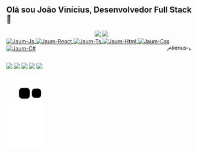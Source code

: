 ## Olá sou João Vinícius, Desenvolvedor Full Stack 👋
<div align="center">
  <a href="https://github.com/JaumDarkz">                <!--Outro tema interessante : midnight-purple-->
  <img height="180em" src="https://github-readme-stats.vercel.app/api?username=JaumDarkz&show_icons=true&theme=swift&include_all_commits=true&count_private=true"/>
  <img height="180em" src="https://github-readme-stats.vercel.app/api/top-langs/?username=JaumDarkz&layout=compact&langs_count=7&theme=swift"/>
</div>
<div style="display: inline_block"<br>
  <img align="center" alt="Jaum-Js" height="30" width="40" src="https://cdn.jsdelivr.net/gh/devicons/devicon/icons/javascript/javascript-plain.svg" />
  <img align="center" alt="Jaum-React" height="30" width="40" src="https://cdn.jsdelivr.net/gh/devicons/devicon/icons/react/react-original.svg" />
  <img align="center" alt="Jaum-Ts" height="30" width="40" src="https://cdn.jsdelivr.net/gh/devicons/devicon/icons/typescript/typescript-plain.svg" />
  <img align="center" alt="Jaum-Html" height="30" width="40" src="https://cdn.jsdelivr.net/gh/devicons/devicon/icons/html5/html5-plain.svg" />
  <img align="center" alt="Jaum-Css" height="30" width="40" src="https://cdn.jsdelivr.net/gh/devicons/devicon/icons/css3/css3-plain.svg" />
  <img align="center" alt="Jaum-C#" height="30" width="40" src="https://cdn.jsdelivr.net/gh/devicons/devicon/icons/csharp/csharp-plain.svg" />
  <img align="right" alt="Alienus-pic" height="150" style="border-radius:50px;"  src="https://media.discordapp.net/attachments/639956127056134178/890373478988013628/Publicacoes_Instagram_1_1.png?width=676&height=676">
</div>

##
 
<div> 
  <a href="https://www.youtube.com/channel/UCw3ysRHS6UNdqip94KC5ZpA" target="_blank"><img src="https://img.shields.io/badge/YouTube-FF0000?style=for-the-badge&logo=youtube&logoColor=white" target="_blank"></a>
  <a href="https://instagram.com/_joaosenna_" target="_blank"><img src="https://img.shields.io/badge/-Instagram-000000?style=for-the-badge&logo=instagram&logoColor=white" target="_blank"></a>
 <a href="https://discord.gg/gBGmqcGE" target="_blank"><img src="https://img.shields.io/badge/Discord-7289DA?style=for-the-badge&logo=discord&logoColor=white" target="_blank"></a> 
  <a href = "mailto:viniciuspkfr@gmail.com"><img src="https://img.shields.io/badge/-Gmail-%23333?style=for-the-badge&logo=gmail&logoColor=white" target="_blank"></a>
  <a href="https://www.linkedin.com/in/jaumdark/" target="_blank"><img src="https://img.shields.io/badge/-LinkedIn-%230077B5?style=for-the-badge&logo=linkedin&logoColor=white" target="_blank"></a> 
 
  ![Snake animation](https://github.com/JaumDarkz/JaumDarkz/blob/output/github-contribution-grid-snake.svg)
 
</div>
